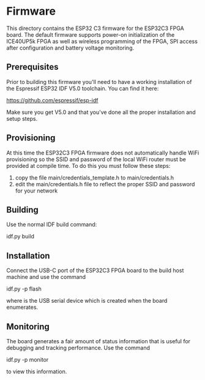 # Firmware
This directory contains the ESP32 C3 firmware for the ESP32C3 FPGA board. The
default firmware supports power-on initialization of the ICE40UP5k FPGA as well
as wireless programming of the FPGA, SPI access after configuration and battery
voltage monitoring.

## Prerequisites
Prior to building this firmware you'll need to have a working installation of the
Espressif ESP32 IDF V5.0 toolchain. You can find it here:

https://github.com/espressif/esp-idf

Make sure you get V5.0 and that you've done all the proper installation and
setup steps.

## Provisioning
At this time the ESP32C3 FPGA firmware does not automatically handle WiFi
provisioning so the SSID and password of the local WiFi router must be provided
at compile time. To do this you must follow these steps:

1) copy the file main/credentials_template.h to main/credentials.h
2) edit the main/credentials.h file to reflect the proper SSID and password for
your network

## Building
Use the normal IDF build command:

idf.py build

## Installation
Connect the USB-C port of the ESP32C3 FPGA board to the build host machine and
use the command

idf.py -p <serial device> flash

where <serial device> is the USB serial device which is created when the board
enumerates.

## Monitoring
The board generates a fair amount of status information that is useful for
debugging and tracking performance. Use the command

idf.py -p <serial device> monitor

to view this information.
